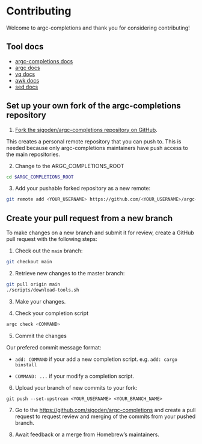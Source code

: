 # Contributing

Welcome to argc-completions and thank you for considering contributing!

## Tool docs

* [argc-completions docs](https://github.com/sigoden/argc-completions/tree/main/docs)
* [argc docs](https://github.com/sigoden/argc/tree/main/docs)
* [yq docs](https://mikefarah.gitbook.io/yq/)
* [awk docs](https://www.gnu.org/software/gawk/manual/html_node/index.html)
* [sed docs](https://www.gnu.org/software/sed/manual/sed.html)

## Set up your own fork of the argc-completions repository

1. [Fork the sigoden/argc-completions repository on GitHub](https://github.com/sigoden/argc-completions/fork).

This creates a personal remote repository that you can push to. This is needed because only argc-completions maintainers have push access to the main repositories.

2. Change to the ARGC_COMPLETIONS_ROOT

```sh
cd $ARGC_COMPLETIONS_ROOT
```

3. Add your pushable forked repository as a new remote:

```sh
git remote add <YOUR_USERNAME> https://github.com/<YOUR_USERNAME>/argc-completions.git
```

## Create your pull request from a new branch

To make changes on a new branch and submit it for review, create a GitHub pull request with the following steps:

1. Check out the `main` branch:

```sh
git checkout main
```

2. Retrieve new changes to the master branch:

```sh
git pull origin main
./scripts/download-tools.sh
```

3. Make your changes.


4. Check your completion script

```sh
argc check <COMMAND>
```

5. Commit the changes

Our prefered commit message format:

- `add: COMMAND`  if your add a new completion script. e.g. `add: cargo binstall`

- `COMMAND: ...`  if your modify a completion script.

6. Upload your branch of new commits to your fork:

```
git push --set-upstream <YOUR_USERNAME> <YOUR_BRANCH_NAME>
```

7. Go to the https://github.com/sigoden/argc-completions and create a pull request to request review and merging of the commits from your pushed branch.

8. Await feedback or a merge from Homebrew’s maintainers.